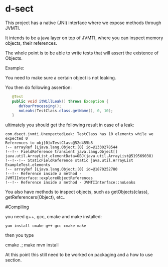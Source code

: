 # d-sect

This project has a native (JNI) interface where we expose methods through JVMTI.


It intends to be a java layer on top of JVMTI, where you can inspect memory objects, their references.

The whole point is to be able to write tests that will assert the existence of Objects.


Example:

You need to make sure a certain object is not leaking.


You then do following assertion:

```java
   @Test
   public void itWillLeak() throws Exception {
      doYourProcessing();
      noLeaks(TestClass.class.getName(), 0, 10);
   }
```

ultimately you should get the following result in case of a leak:

```
com.dsect.jvmti.UnexpectedLeak: TestClass has 10 elements while we expected 0
References to obj[0]=TestClass@52d455b8
!-- arrayRef [Ljava.lang.Object;[0] id=@1330278544
!--!-- FieldReference transient java.lang.Object[] java.util.ArrayList.elementData=OBJ(java.util.ArrayList@519569038)
!--!--!-- StaticFieldReference static java.util.ArrayList ExampleTest.elements
!-- arrayRef [Ljava.lang.Object;[0] id=@1870252780
!--!-- Reference inside a method - JVMTIInterface::exploreObjectReferences
!--!-- Reference inside a method - JVMTIInterface::noLeaks
```


You also have methods to inspect objects, such as getObjects(class), getReferencers(Object), etc..


#Compiling

you need g++, gcc, cmake and make installed:

```
yum install cmake g++ gcc cmake make
```

then you type

cmake .; make
mvn install

At this point this still need to be worked on packaging and a how to use section.
